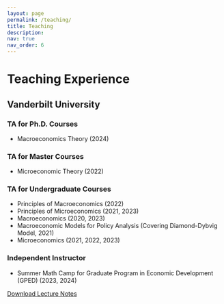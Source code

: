 ```yaml
---
layout: page
permalink: /teaching/
title: Teaching
description:
nav: true
nav_order: 6
---
```


# Teaching Experience

## Vanderbilt University

### TA for Ph.D. Courses

- Macroeconomics Theory (2024)

### TA for Master Courses

- Microeconomic Theory (2022)

### TA for Undergraduate Courses

- Principles of Macroeconomics (2022)
- Principles of Microeconomics (2021, 2023)
- Macroeconomics (2020, 2023)
- Macroeconomic Models for Policy Analysis (Covering Diamond-Dybvig Model, 2021)
- Microeconomics (2021, 2022, 2023)

### Independent Instructor

- Summer Math Camp for Graduate Program in Economic Development (GPED) (2023, 2024)

[Download Lecture Notes](https://linq6.github.io/assets/pdf/KKT.pdf)

